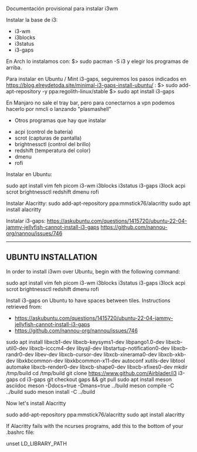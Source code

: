 Documentación provisional para instalar i3wm

Instalar la base de i3:
- i3-wm
- i3blocks
- i3status
- i3-gaps

En Arch lo instalamos con:
$> sudo pacman -S i3 y elegir los programas de arriba.

Para instalar en Ubuntu / Mint i3-gaps, seguiremos los pasos indicados en https://blog.elreydetoda.site/minimal-i3-gaps-install-ubuntu/ :
$> sudo add-apt-repository -y ppa:regolith-linux/stable
$> sudo apt install i3-gaps

En Manjaro no sale el tray bar, pero para conectarnos a vpn podemos hacerlo por nmcli o lanzando "plasmashell"

* Otros programas que hay que instalar
- acpi  (control de batería)
- scrot (capturas de pantalla)
- brightnessctl (control del brillo)
- redshift (temperatura del color)
- dmenu
- rofi

Instalar en Ubuntu:

sudo apt install vim feh picom i3-wm i3blocks i3status i3-gaps i3lock acpi scrot brightnessctl redshift dmenu rofi

Instalar Alacritty:
sudo add-apt-repository ppa:mmstick76/alacritty
sudo apt install alacritty

Instalar i3-gaps:
https://askubuntu.com/questions/1415720/ubuntu-22-04-jammy-jellyfish-cannot-install-i3-gaps
https://github.com/nannou-org/nannou/issues/746

---------------------
 UBUNTU INSTALLATION
---------------------

In order to install i3wm over Ubuntu, begin with the following command:

sudo apt install vim feh picom i3-wm i3blocks i3status i3-gaps i3lock acpi scrot brightnessctl redshift dmenu rofi

Install i3-gaps on Ubuntu to have spaces between tiles. Instructions retrieved from:
- https://askubuntu.com/questions/1415720/ubuntu-22-04-jammy-jellyfish-cannot-install-i3-gaps
- https://github.com/nannou-org/nannou/issues/746

sudo apt install libxcb1-dev libxcb-keysyms1-dev libpango1.0-dev libxcb-util0-dev libxcb-icccm4-dev libyajl-dev libstartup-notification0-dev libxcb-randr0-dev libev-dev libxcb-cursor-dev libxcb-xinerama0-dev libxcb-xkb-dev libxkbcommon-dev libxkbcommon-x11-dev autoconf xutils-dev libtool automake libxcb-render0-dev libxcb-shape0-dev libxcb-xfixes0-dev
mkdir /tmp/build 
cd /tmp/build
git clone https://www.github.com/Airblader/i3 i3-gaps
cd i3-gaps
git checkout gaps && git pull
sudo apt install meson asciidoc
meson -Ddocs=true -Dmans=true ../build
meson compile -C ../build
sudo meson install -C ../build

Now let's install Alacritty

sudo add-apt-repository ppa:mmstick76/alacritty
sudo apt install alacritty

If Alacritty fails with the ncurses programs, add this to the bottom of your .bashrc file:

unset LD_LIBRARY_PATH

